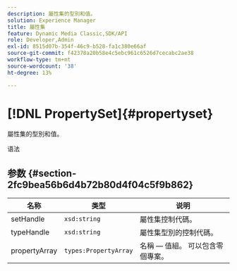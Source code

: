 ```yaml
---
description: 屬性集的型別和值。
solution: Experience Manager
title: 屬性集
feature: Dynamic Media Classic,SDK/API
role: Developer,Admin
exl-id: 8515d07b-354f-46c9-b528-fa1c380e66af
source-git-commit: f42378a20b58e4c5ebc961c6526d7cecabc2ae38
workflow-type: tm+mt
source-wordcount: '38'
ht-degree: 13%

---
```


# [!DNL PropertySet]{#propertyset}

屬性集的型別和值。

语法

## 参数 {#section-2fc9bea56b6d4b72b80d4f04c5f9b862}

| 名称 | 类型 | 说明 |
|---|---|---|
| setHandle | `xsd:string` | 屬性集控制代碼。 |
| typeHandle | `xsd:string` | 屬性集型別的控制代碼。 |
| propertyArray | `types:PropertyArray` | 名稱 — 值組。 可以包含零個專案。 |
